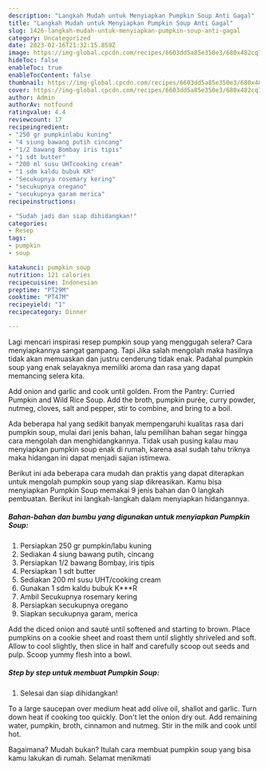 ```yaml
---
description: "Langkah Mudah untuk Menyiapkan Pumpkin Soup Anti Gagal"
title: "Langkah Mudah untuk Menyiapkan Pumpkin Soup Anti Gagal"
slug: 1426-langkah-mudah-untuk-menyiapkan-pumpkin-soup-anti-gagal
category: Uncategorized
date: 2023-02-16T21:32:15.859Z
image: https://img-global.cpcdn.com/recipes/6603dd5a85e350e3/680x482cq70/pumpkin-soup-foto-resep-utama.jpg
hideToc: false
enableToc: true
enableTocContent: false
thumbnail: https://img-global.cpcdn.com/recipes/6603dd5a85e350e3/680x482cq70/pumpkin-soup-foto-resep-utama.jpg
cover: https://img-global.cpcdn.com/recipes/6603dd5a85e350e3/680x482cq70/pumpkin-soup-foto-resep-utama.jpg
author: Admin
authorAv: notfound
ratingvalue: 4.4
reviewcount: 17
recipeingredient:
- "250 gr pumpkinlabu kuning"
- "4 siung bawang putih cincang"
- "1/2 bawang Bombay iris tipis"
- "1 sdt butter"
- "200 ml susu UHTcooking cream"
- "1 sdm kaldu bubuk KR"
- "Secukupnya rosemary kering"
- "secukupnya oregano"
- "secukupnya garam merica"
recipeinstructions:

- "Sudah jadi dan siap dihidangkan!"
categories:
- Resep
tags:
- pumpkin
- soup

katakunci: pumpkin soup 
nutrition: 121 calories
recipecuisine: Indonesian
preptime: "PT29M"
cooktime: "PT47M"
recipeyield: "1"
recipecategory: Dinner

---
```



Lagi mencari inspirasi resep pumpkin soup yang menggugah selera? Cara menyiapkannya sangat gampang. Tapi Jika salah mengolah maka hasilnya tidak akan memuaskan dan justru cenderung tidak enak. Padahal pumpkin soup yang enak selayaknya memiliki aroma dan rasa yang dapat memancing selera kita.


Add onion and garlic and cook until golden. From the Pantry: Curried Pumpkin and Wild Rice Soup. Add the broth, pumpkin purée, curry powder, nutmeg, cloves, salt and pepper, stir to combine, and bring to a boil.

Ada beberapa hal yang sedikit banyak mempengaruhi kualitas rasa dari pumpkin soup, mulai dari jenis bahan, lalu pemilihan bahan segar hingga cara mengolah dan menghidangkannya. Tidak usah pusing kalau mau menyiapkan pumpkin soup enak di rumah, karena asal sudah tahu triknya maka hidangan ini dapat menjadi sajian istimewa.


Berikut ini ada beberapa cara mudah dan praktis yang dapat diterapkan untuk mengolah pumpkin soup yang siap dikreasikan. Kamu bisa menyiapkan Pumpkin Soup memakai 9 jenis bahan dan 0 langkah pembuatan. Berikut ini langkah-langkah dalam menyiapkan hidangannya.

<!--inarticleads1-->

##### Bahan-bahan dan bumbu yang digunakan untuk menyiapkan Pumpkin Soup:

1. Persiapkan 250 gr pumpkin/labu kuning
1. Sediakan 4 siung bawang putih, cincang
1. Persiapkan 1/2 bawang Bombay, iris tipis
1. Persiapkan 1 sdt butter
1. Sediakan 200 ml susu UHT/cooking cream
1. Gunakan 1 sdm kaldu bubuk K***R
1. Ambil Secukupnya rosemary kering
1. Persiapkan secukupnya oregano
1. Siapkan secukupnya garam, merica


Add the diced onion and sauté until softened and starting to brown. Place pumpkins on a cookie sheet and roast them until slightly shriveled and soft. Allow to cool slightly, then slice in half and carefully scoop out seeds and pulp. Scoop yummy flesh into a bowl. 

<!--inarticleads2-->

##### Step by step untuk membuat Pumpkin Soup:


1. Selesai dan siap dihidangkan!

To a large saucepan over medium heat add olive oil, shallot and garlic. Turn down heat if cooking too quickly. Don&#39;t let the onion dry out. Add remaining water, pumpkin, broth, cinnamon and nutmeg. Stir in the milk and cook until hot. 

Bagaimana? Mudah bukan? Itulah cara membuat pumpkin soup yang bisa kamu lakukan di rumah. Selamat menikmati
